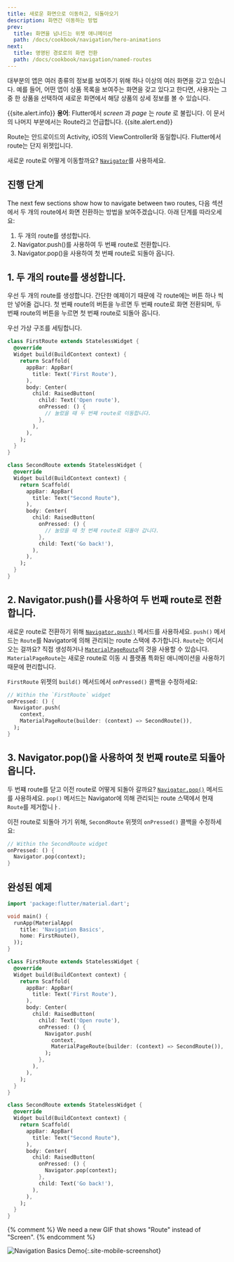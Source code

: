 ```yaml
---
title: 새로운 화면으로 이동하고, 되돌아오기
description: 화면간 이동하는 방법
prev:
  title: 화면을 넘나드는 위젯 애니메이션
  path: /docs/cookbook/navigation/hero-animations
next:
  title: 명명된 경로로의 화면 전환
  path: /docs/cookbook/navigation/named-routes
---
```


대부분의 앱은 여러 종류의 정보를 보여주기 위해 하나 이상의 여러 화면을 갖고 있습니다.
예를 들어, 어떤 앱이 상품 목록을 보여주는 화면을 갖고 있다고 한다면, 사용자는 그 중 
한 상품을 선택하여 새로운 화면에서 해당 상품의 상세 정보를 볼 수 있습니다.

{{site.alert.info}}
  **용어**: Flutter에서 _screen_ 과 _page_ 는 _route_ 로 불립니다.
  이 문서의 나머지 부분에서는 Route라고 언급합니다.
{{site.alert.end}}

Route는 안드로이드의 Activity, iOS의 ViewController와 동일합니다.
Flutter에서 route는 단지 위젯입니다.

새로운 route로 어떻게 이동할까요? 
[`Navigator`]({{site.api}}/flutter/widgets/Navigator-class.html)를 사용하세요.

## 진행 단계

The next few sections show how to navigate between two routes,
다음 섹션에서 두 개의 route에서 화면 전환하는 방법을 보여주겠습니다.
아래 단계를 따라오세요:

  1. 두 개의 route를 생성합니다.
  2. Navigator.push()를 사용하여 두 번째 route로 전환합니다.
  3. Navigator.pop()을 사용하여 첫 번째 route로 되돌아 옵니다.

## 1. 두 개의 route를 생성합니다.

우선 두 개의 route를 생성합니다. 간단한 예제이기 때문에 각 route에는 버튼
하나 씩만 넣어줄 겁니다. 첫 번째 route의 버튼을 누르면 두 번째 route로 
화면 전환되며, 두 번째 route의 버튼을 누르면 첫 번째 route로 되돌아 옵니다.

우선 가상 구조를 세팅합니다.

```dart
class FirstRoute extends StatelessWidget {
  @override
  Widget build(BuildContext context) {
    return Scaffold(
      appBar: AppBar(
        title: Text('First Route'),
      ),
      body: Center(
        child: RaisedButton(
          child: Text('Open route'),
          onPressed: () {
            // 눌렀을 때 두 번째 route로 이동합니다.
          },
        ),
      ),
    );
  }
}

class SecondRoute extends StatelessWidget {
  @override
  Widget build(BuildContext context) {
    return Scaffold(
      appBar: AppBar(
        title: Text("Second Route"),
      ),
      body: Center(
        child: RaisedButton(
          onPressed: () {
            // 눌렀을 때 첫 번째 route로 되돌아 갑니다.
          },
          child: Text('Go back!'),
        ),
      ),
    );
  }
}
```

## 2. Navigator.push()를 사용하여 두 번째 route로 전환합니다.

새로운 route로 전환하기 위해 
[`Navigator.push()`]({{site.api}}/flutter/widgets/Navigator/push.html)
메서드를 사용하세요. `push()` 메서드는 `Route`를 Navigator에 의해 관리되는 
route 스택에 추가합니다. `Route`는 어디서 오는 걸까요?
직접 생성하거나 [`MaterialPageRoute`]({{site.api}}/flutter/material/MaterialPageRoute-class.html)의 
것을 사용할 수 있습니다. `MaterialPageRoute`는 새로운 route로 이동 시 
플랫폼 특화된 애니메이션을 사용하기 때문에 편리합니다.

`FirstRoute` 위젯의 `build()` 메서드에서 `onPressed()` 콜백을 수정하세요:

<!-- skip -->
```dart
// Within the `FirstRoute` widget
onPressed: () {
  Navigator.push(
    context,
    MaterialPageRoute(builder: (context) => SecondRoute()),
  );
}
```

## 3. Navigator.pop()을 사용하여 첫 번째 route로 되돌아 옵니다.

두 번쨰 route를 닫고 이전 route로 어떻게 되돌아 갈까요?
[`Navigator.pop()`]({{site.api}}/flutter/widgets/Navigator/pop.html)
메서드를 사용하세요. `pop()` 메서드는 Navigator에 의해 관리되는 route 스택에서 
현재 `Route`를 제거합니ㅏ.

이전 route로 되돌아 가기 위해, `SecondRoute` 위젯의 `onPressed()` 콜백을 수정하세요:

<!-- skip -->
```dart
// Within the SecondRoute widget
onPressed: () {
  Navigator.pop(context);
}
```

## 완성된 예제

```dart
import 'package:flutter/material.dart';

void main() {
  runApp(MaterialApp(
    title: 'Navigation Basics',
    home: FirstRoute(),
  ));
}

class FirstRoute extends StatelessWidget {
  @override
  Widget build(BuildContext context) {
    return Scaffold(
      appBar: AppBar(
        title: Text('First Route'),
      ),
      body: Center(
        child: RaisedButton(
          child: Text('Open route'),
          onPressed: () {
            Navigator.push(
              context,
              MaterialPageRoute(builder: (context) => SecondRoute()),
            );
          },
        ),
      ),
    );
  }
}

class SecondRoute extends StatelessWidget {
  @override
  Widget build(BuildContext context) {
    return Scaffold(
      appBar: AppBar(
        title: Text("Second Route"),
      ),
      body: Center(
        child: RaisedButton(
          onPressed: () {
            Navigator.pop(context);
          },
          child: Text('Go back!'),
        ),
      ),
    );
  }
}
```

{% comment %}
We need a new GIF that shows "Route" instead of "Screen".
{% endcomment %}

![Navigation Basics Demo](/images/cookbook/navigation-basics.gif){:.site-mobile-screenshot}

